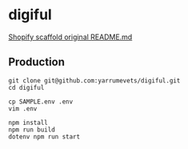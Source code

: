 # digiful

[Shopify scaffold original README.md](./README.shopify.md)

## Production

```
git clone git@github.com:yarrumevets/digiful.git
cd digiful
```

```
cp SAMPLE.env .env
vim .env
```

```
npm install
npm run build
dotenv npm run start
```
